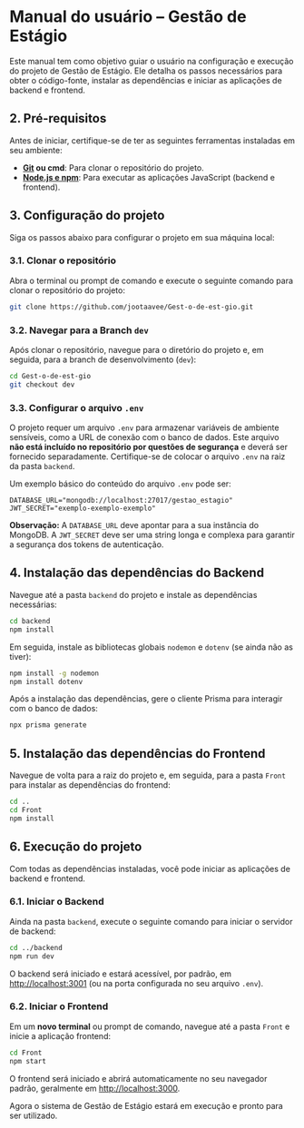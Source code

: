 
# Manual do usuário – Gestão de Estágio

Este manual tem como objetivo guiar o usuário na configuração e execução do projeto de Gestão de Estágio. Ele detalha os passos necessários para obter o código-fonte, instalar as dependências e iniciar as aplicações de backend e frontend.

## 2. Pré-requisitos

Antes de iniciar, certifique-se de ter as seguintes ferramentas instaladas em seu ambiente:

- **[Git](https://git-scm.com/downloads) ou cmd**: Para clonar o repositório do projeto.
- **[Node.js e npm](https://nodejs.org/pt)**: Para executar as aplicações JavaScript (backend e frontend).

## 3. Configuração do projeto

Siga os passos abaixo para configurar o projeto em sua máquina local:

### 3.1. Clonar o repositório

Abra o terminal ou prompt de comando e execute o seguinte comando para clonar o repositório do projeto:

```bash
git clone https://github.com/jootaavee/Gest-o-de-est-gio.git
```

### 3.2. Navegar para a Branch `dev`

Após clonar o repositório, navegue para o diretório do projeto e, em seguida, para a branch de desenvolvimento (`dev`):

```bash
cd Gest-o-de-est-gio
git checkout dev
```

### 3.3. Configurar o arquivo `.env`

O projeto requer um arquivo `.env` para armazenar variáveis de ambiente sensíveis, como a URL de conexão com o banco de dados. Este arquivo **não está incluído no repositório por questões de segurança** e deverá ser fornecido separadamente. Certifique-se de colocar o arquivo `.env` na raiz da pasta `backend`.

Um exemplo básico do conteúdo do arquivo `.env` pode ser:

```
DATABASE_URL="mongodb://localhost:27017/gestao_estagio"
JWT_SECRET="exemplo-exemplo-exemplo"
```

**Observação:** A `DATABASE_URL` deve apontar para a sua instância do MongoDB. A `JWT_SECRET` deve ser uma string longa e complexa para garantir a segurança dos tokens de autenticação.

## 4. Instalação das dependências do Backend

Navegue até a pasta `backend` do projeto e instale as dependências necessárias:

```bash
cd backend
npm install
```

Em seguida, instale as bibliotecas globais `nodemon` e `dotenv` (se ainda não as tiver):

```bash
npm install -g nodemon
npm install dotenv
```

Após a instalação das dependências, gere o cliente Prisma para interagir com o banco de dados:

```bash
npx prisma generate
```

## 5. Instalação das dependências do Frontend

Navegue de volta para a raiz do projeto e, em seguida, para a pasta `Front` para instalar as dependências do frontend:

```bash
cd ..
cd Front
npm install
```

## 6. Execução do projeto

Com todas as dependências instaladas, você pode iniciar as aplicações de backend e frontend.

### 6.1. Iniciar o Backend

Ainda na pasta `backend`, execute o seguinte comando para iniciar o servidor de backend:

```bash
cd ../backend
npm run dev
```

O backend será iniciado e estará acessível, por padrão, em [http://localhost:3001](http://localhost:3001) (ou na porta configurada no seu arquivo `.env`).

### 6.2. Iniciar o Frontend

Em um **novo terminal** ou prompt de comando, navegue até a pasta `Front` e inicie a aplicação frontend:

```bash
cd Front
npm start
```

O frontend será iniciado e abrirá automaticamente no seu navegador padrão, geralmente em [http://localhost:3000](http://localhost:3000).

Agora o sistema de Gestão de Estágio estará em execução e pronto para ser utilizado.
